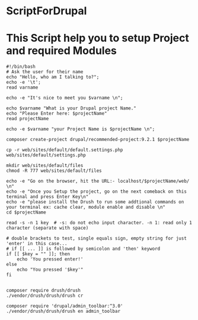 # ScriptForDrupal
This Script help you to setup Project and required Modules
===============================================================

    #!/bin/bash
    # Ask the user for their name
    echo "Hello, who am I talking to?";
    echo -e '\t';
    read varname

    echo -e "It's nice to meet you $varname \n";

    echo $varname "What is your Drupal project Name."
    echo "Please Enter here: $projectName"
    read projectName

    echo -e $varname "your Project Name is $projectName \n";

    composer create-project drupal/recommended-project:9.2.1 $projectName

    cp -r web/sites/default/default.settings.php web/sites/default/settings.php

    mkdir web/sites/default/files
    chmod -R 777 web/sites/default/files

    echo -e "Go on the browser, hit the URL:- localhost/$projectName/web/ \n"
    echo -e "Once you Setup the project, go on the next comeback on this terminal and press Enter Key\n"
    echo -e "please install the Drush to run some addtional commands on your terminal ex: cache clear, module enable and disable \n"
    cd $projectName

    read -s -n 1 key  # -s: do not echo input character. -n 1: read only 1 character (separate with space)

    # double brackets to test, single equals sign, empty string for just 'enter' in this case...
    # if [[ ... ]] is followed by semicolon and 'then' keyword
    if [[ $key = "" ]]; then 
        echo 'You pressed enter!'
    else
        echo "You pressed '$key'"
    fi


    composer require drush/drush
    ./vendor/drush/drush/drush cr

    composer require 'drupal/admin_toolbar:^3.0'
    ./vendor/drush/drush/drush en admin_toolbar
